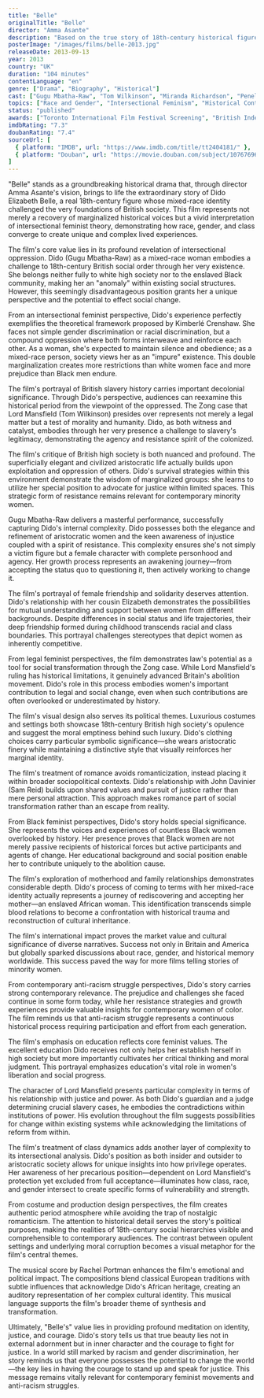 ```yaml
---
title: "Belle"
originalTitle: "Belle"
director: "Amma Asante"
description: "Based on the true story of 18th-century historical figure Dido Elizabeth Belle, this costume drama follows a mixed-race aristocratic woman navigating her place in British high society while fighting for justice amid intersecting racism and sexism. The film explores complex themes of race, class, gender intersectionality, and female agency."
posterImage: "/images/films/belle-2013.jpg"
releaseDate: 2013-09-13
year: 2013
country: "UK"
duration: "104 minutes"
contentLanguage: "en"
genre: ["Drama", "Biography", "Historical"]
cast: ["Gugu Mbatha-Raw", "Tom Wilkinson", "Miranda Richardson", "Penelope Wilton", "Sam Reid", "Matthew Goode"]
topics: ["Race and Gender", "Intersectional Feminism", "Historical Context", "Legal Equality", "Economic Empowerment", "Cultural Critique", "Black Feminism", "Decolonial Feminism"]
status: "published"
awards: ["Toronto International Film Festival Screening", "British Independent Film Award Best Newcomer Nomination (Gugu Mbatha-Raw)", "NAACP Image Award Best Motion Picture Nomination", "Black Film Critics Circle Award Best Actress"]
imdbRating: "7.3"
doubanRating: "7.4"
sourceUrl: [
  { platform: "IMDB", url: "https://www.imdb.com/title/tt2404181/" },
  { platform: "Douban", url: "https://movie.douban.com/subject/10767696/" }
]
---
```


"Belle" stands as a groundbreaking historical drama that, through director Amma Asante's vision, brings to life the extraordinary story of Dido Elizabeth Belle, a real 18th-century figure whose mixed-race identity challenged the very foundations of British society. This film represents not merely a recovery of marginalized historical voices but a vivid interpretation of intersectional feminist theory, demonstrating how race, gender, and class converge to create unique and complex lived experiences.

The film's core value lies in its profound revelation of intersectional oppression. Dido (Gugu Mbatha-Raw) as a mixed-race woman embodies a challenge to 18th-century British social order through her very existence. She belongs neither fully to white high society nor to the enslaved Black community, making her an "anomaly" within existing social structures. However, this seemingly disadvantageous position grants her a unique perspective and the potential to effect social change.

From an intersectional feminist perspective, Dido's experience perfectly exemplifies the theoretical framework proposed by Kimberlé Crenshaw. She faces not simple gender discrimination or racial discrimination, but a compound oppression where both forms interweave and reinforce each other. As a woman, she's expected to maintain silence and obedience; as a mixed-race person, society views her as an "impure" existence. This double marginalization creates more restrictions than white women face and more prejudice than Black men endure.

The film's portrayal of British slavery history carries important decolonial significance. Through Dido's perspective, audiences can reexamine this historical period from the viewpoint of the oppressed. The Zong case that Lord Mansfield (Tom Wilkinson) presides over represents not merely a legal matter but a test of morality and humanity. Dido, as both witness and catalyst, embodies through her very presence a challenge to slavery's legitimacy, demonstrating the agency and resistance spirit of the colonized.

The film's critique of British high society is both nuanced and profound. The superficially elegant and civilized aristocratic life actually builds upon exploitation and oppression of others. Dido's survival strategies within this environment demonstrate the wisdom of marginalized groups: she learns to utilize her special position to advocate for justice within limited spaces. This strategic form of resistance remains relevant for contemporary minority women.

Gugu Mbatha-Raw delivers a masterful performance, successfully capturing Dido's internal complexity. Dido possesses both the elegance and refinement of aristocratic women and the keen awareness of injustice coupled with a spirit of resistance. This complexity ensures she's not simply a victim figure but a female character with complete personhood and agency. Her growth process represents an awakening journey—from accepting the status quo to questioning it, then actively working to change it.

The film's portrayal of female friendship and solidarity deserves attention. Dido's relationship with her cousin Elizabeth demonstrates the possibilities for mutual understanding and support between women from different backgrounds. Despite differences in social status and life trajectories, their deep friendship formed during childhood transcends racial and class boundaries. This portrayal challenges stereotypes that depict women as inherently competitive.

From legal feminist perspectives, the film demonstrates law's potential as a tool for social transformation through the Zong case. While Lord Mansfield's ruling has historical limitations, it genuinely advanced Britain's abolition movement. Dido's role in this process embodies women's important contribution to legal and social change, even when such contributions are often overlooked or underestimated by history.

The film's visual design also serves its political themes. Luxurious costumes and settings both showcase 18th-century British high society's opulence and suggest the moral emptiness behind such luxury. Dido's clothing choices carry particular symbolic significance—she wears aristocratic finery while maintaining a distinctive style that visually reinforces her marginal identity.

The film's treatment of romance avoids romanticization, instead placing it within broader sociopolitical contexts. Dido's relationship with John Davinier (Sam Reid) builds upon shared values and pursuit of justice rather than mere personal attraction. This approach makes romance part of social transformation rather than an escape from reality.

From Black feminist perspectives, Dido's story holds special significance. She represents the voices and experiences of countless Black women overlooked by history. Her presence proves that Black women are not merely passive recipients of historical forces but active participants and agents of change. Her educational background and social position enable her to contribute uniquely to the abolition cause.

The film's exploration of motherhood and family relationships demonstrates considerable depth. Dido's process of coming to terms with her mixed-race identity actually represents a journey of rediscovering and accepting her mother—an enslaved African woman. This identification transcends simple blood relations to become a confrontation with historical trauma and reconstruction of cultural inheritance.

The film's international impact proves the market value and cultural significance of diverse narratives. Success not only in Britain and America but globally sparked discussions about race, gender, and historical memory worldwide. This success paved the way for more films telling stories of minority women.

From contemporary anti-racism struggle perspectives, Dido's story carries strong contemporary relevance. The prejudice and challenges she faced continue in some form today, while her resistance strategies and growth experiences provide valuable insights for contemporary women of color. The film reminds us that anti-racism struggle represents a continuous historical process requiring participation and effort from each generation.

The film's emphasis on education reflects core feminist values. The excellent education Dido receives not only helps her establish herself in high society but more importantly cultivates her critical thinking and moral judgment. This portrayal emphasizes education's vital role in women's liberation and social progress.

The character of Lord Mansfield presents particular complexity in terms of his relationship with justice and power. As both Dido's guardian and a judge determining crucial slavery cases, he embodies the contradictions within institutions of power. His evolution throughout the film suggests possibilities for change within existing systems while acknowledging the limitations of reform from within.

The film's treatment of class dynamics adds another layer of complexity to its intersectional analysis. Dido's position as both insider and outsider to aristocratic society allows for unique insights into how privilege operates. Her awareness of her precarious position—dependent on Lord Mansfield's protection yet excluded from full acceptance—illuminates how class, race, and gender intersect to create specific forms of vulnerability and strength.

From costume and production design perspectives, the film creates authentic period atmosphere while avoiding the trap of nostalgic romanticism. The attention to historical detail serves the story's political purposes, making the realities of 18th-century social hierarchies visible and comprehensible to contemporary audiences. The contrast between opulent settings and underlying moral corruption becomes a visual metaphor for the film's central themes.

The musical score by Rachel Portman enhances the film's emotional and political impact. The compositions blend classical European traditions with subtle influences that acknowledge Dido's African heritage, creating an auditory representation of her complex cultural identity. This musical language supports the film's broader theme of synthesis and transformation.

Ultimately, "Belle's" value lies in providing profound meditation on identity, justice, and courage. Dido's story tells us that true beauty lies not in external adornment but in inner character and the courage to fight for justice. In a world still marked by racism and gender discrimination, her story reminds us that everyone possesses the potential to change the world—the key lies in having the courage to stand up and speak for justice. This message remains vitally relevant for contemporary feminist movements and anti-racism struggles.